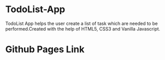 # TodoList-App
TodoList App helps the user create a list of task which are needed to be performed.Created with the help of HTML5, CSS3 and Vanilla Javascript.

# Github Pages Link
